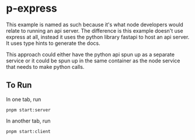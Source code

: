 # p-express

This example is named as such because it's what node developers would relate to running an api server. The difference is this example doesn't use express at all, instead it uses the python library fastapi to host an api server. It uses type hints to generate the docs.

This approach could either have the python api spun up as a separate service or it could be spun up in the same container as the node service that needs to make python calls.

## To Run
In one tab, run 
```shell
pnpm start:server
```

In another tab, run
```shell
pnpm start:client
```
